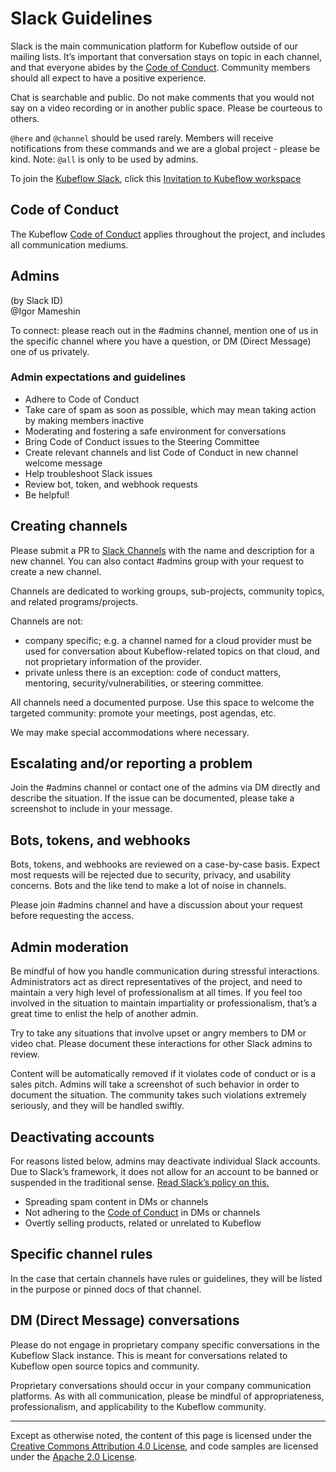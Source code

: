 # Slack Guidelines

Slack is the main communication platform for Kubeflow outside of our mailing
lists. It’s important that conversation stays on topic in each channel, and that
everyone abides by the [Code of Conduct](https://github.com/kubeflow/community/blob/master/CODE_OF_CONDUCT.md). Community
members should all expect to have a positive experience.

Chat is searchable and public. Do not make comments that you would not say on a
video recording or in another public space. Please be courteous to others.

`@here` and `@channel` should be used rarely. Members will receive notifications
from these commands and we are a global project - please be kind. Note: `@all`
is only to be used by admins.

To join the [Kubeflow Slack](https://kubeflow.slack.com), click this [Invitation to Kubeflow workspace](https://join.slack.com/t/kubeflow/shared_invite/zt-cpr020z4-PfcAue_2nw67~iIDy7maAQ)

## Code of Conduct

The Kubeflow [Code of Conduct](https://github.com/kubeflow/community/blob/master/CODE_OF_CONDUCT.md) applies throughout the
project, and includes all communication mediums.

## Admins

(by Slack ID)\
@Igor Mameshin

To connect: please reach out in the #admins channel, mention one of us in the specific channel where you have a question, or DM (Direct Message) one of us privately.

### Admin expectations and guidelines

- Adhere to Code of Conduct
- Take care of spam as soon as possible, which may mean taking action by making
  members inactive
- Moderating and fostering a safe environment for conversations
- Bring Code of Conduct issues to the Steering Committee
- Create relevant channels and list Code of Conduct in new channel welcome
  message
- Help troubleshoot Slack issues
- Review bot, token, and webhook requests
- Be helpful!

## Creating channels

Please submit a PR to [Slack Channels](./slack_channels.md) with the name and description for a new channel.
You can also contact #admins group with your request to create a new channel.

Channels are dedicated to working groups, sub-projects, community topics,
and related programs/projects.

Channels are not:

- company specific; e.g. a channel named for a cloud provider must be used for
  conversation about Kubeflow-related topics on that cloud, and not proprietary
  information of the provider.
- private unless there is an exception: code of conduct matters, mentoring,
  security/vulnerabilities, or steering committee.

All channels need a documented purpose. Use this space to welcome the targeted
community: promote your meetings, post agendas, etc.

We may make special accommodations where necessary.

## Escalating and/or reporting a problem

Join the #admins channel or contact one of the admins via DM directly and describe the situation. If the issue can be
documented, please take a screenshot to include in your message.

## Bots, tokens, and webhooks

Bots, tokens, and webhooks are reviewed on a case-by-case basis. Expect most
requests will be rejected due to security, privacy, and usability concerns. Bots
and the like tend to make a lot of noise in channels.

Please join #admins channel and have a discussion about your request before
requesting the access.

## Admin moderation

Be mindful of how you handle communication during stressful interactions.
Administrators act as direct representatives of the project, and need to
maintain a very high level of professionalism at all times. If you feel too
involved in the situation to maintain impartiality or professionalism, that’s a
great time to enlist the help of another admin.

Try to take any situations that involve upset or angry members to DM or video
chat. Please document these interactions for other Slack admins to review.

Content will be automatically removed if it violates code of conduct or is a
sales pitch. Admins will take a screenshot of such behavior in order to document
the situation. The community takes such violations extremely seriously, and they will
be handled swiftly.

## Deactivating accounts

For reasons listed below, admins may deactivate individual Slack accounts. Due
to Slack’s framework, it does not allow for an account to be banned or suspended
in the traditional sense.
[Read Slack’s policy on this.](https://get.Slack.help/hc/en-us/articles/204475027-Deactivate-a-member-s-account)

- Spreading spam content in DMs or channels
- Not adhering to the [Code of Conduct](https://github.com/kubeflow/community/blob/master/CODE_OF_CONDUCT.md) in DMs or channels
- Overtly selling products, related or unrelated to Kubeflow

## Specific channel rules

In the case that certain channels have rules or guidelines, they will be listed
in the purpose or pinned docs of that channel.

## DM (Direct Message) conversations

Please do not engage in proprietary company specific conversations in the
Kubeflow  Slack instance. This is meant for conversations related to Kubeflow open
source topics and community.

Proprietary conversations should occur in your company communication platforms.
As with all communication, please be mindful of appropriateness,
professionalism, and applicability to the Kubeflow community.

---

Except as otherwise noted, the content of this page is licensed under the
[Creative Commons Attribution 4.0 License](https://creativecommons.org/licenses/by/4.0/),
and code samples are licensed under the
[Apache 2.0 License](https://www.apache.org/licenses/LICENSE-2.0).
